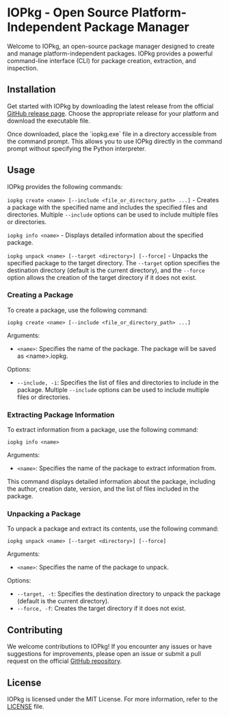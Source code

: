 <h1>IOPkg - Open Source Platform-Independent Package Manager</h1>

<p>Welcome to IOPkg, an open-source package manager designed to create and manage platform-independent packages. IOPkg provides a powerful command-line interface (CLI) for package creation, extraction, and inspection.</p>

<h2>Installation</h2>

<p>Get started with IOPkg by downloading the latest release from the official <a href="https://github.com/ammardevz/IOPkg/releases">GitHub release page</a>. Choose the appropriate release for your platform and download the executable file.</p>

<p>Once downloaded, place the `iopkg.exe` file in a directory accessible from the command prompt. This allows you to use IOPkg directly in the command prompt without specifying the Python interpreter.</p>

<h2>Usage</h2>

<p>IOPkg provides the following commands:</p>

<p><code>iopkg create &lt;name&gt; [--include &lt;file_or_directory_path&gt; ...]</code> - Creates a package with the specified name and includes the specified files and directories. Multiple <code>--include</code> options can be used to include multiple files or directories.</p>

<p><code>iopkg info &lt;name&gt;</code> - Displays detailed information about the specified package.</p>

<p><code>iopkg unpack &lt;name&gt; [--target &lt;directory&gt;] [--force]</code> - Unpacks the specified package to the target directory. The <code>--target</code> option specifies the destination directory (default is the current directory), and the <code>--force</code> option allows the creation of the target directory if it does not exist.</p>

<h3>Creating a Package</h3>

<p>To create a package, use the following command:</p>

<pre><code>iopkg create &lt;name&gt; [--include &lt;file_or_directory_path&gt; ...]</code></pre>

<p>Arguments:</p>
<ul>
  <li><code>&lt;name&gt;</code>: Specifies the name of the package. The package will be saved as &lt;name&gt;.iopkg.</li>
</ul>

<p>Options:</p>
<ul>
  <li><code>--include, -i</code>: Specifies the list of files and directories to include in the package. Multiple <code>--include</code> options can be used to include multiple files or directories.</li>
</ul>

<h3>Extracting Package Information</h3>

<p>To extract information from a package, use the following command:</p>

<pre><code>iopkg info &lt;name&gt;</code></pre>

<p>Arguments:</p>
<ul>
  <li><code>&lt;name&gt;</code>: Specifies the name of the package to extract information from.</li>
</ul>

<p>This command displays detailed information about the package, including the author, creation date, version, and the list of files included in the package.</p>

<h3>Unpacking a Package</h3>

<p>To unpack a package and extract its contents, use the following command:</p>

<pre><code>iopkg unpack &lt;name&gt; [--target &lt;directory&gt;] [--force]</code></pre>

<p>Arguments:</p>
<ul>
  <li><code>&lt;name&gt;</code>: Specifies the name of the package to unpack.</li>
</ul>

<p>Options:</p>
<ul>
  <li><code>--target, -t</code>: Specifies the destination directory to unpack the package (default is the current directory).</li>
  <li><code>--force, -f</code>: Creates the target directory if it does not exist.</li>
</ul>

<h2>Contributing</h2>

<p>We welcome contributions to IOPkg! If you encounter any issues or have suggestions for improvements, please open an issue or submit a pull request on the official <a href="https://github.com/ammardevz/IOPkg">GitHub repository</a>.</p>

<h2>License</h2>

<p>IOPkg is licensed under the MIT License. For more information, refer to the <a href="LICENSE">LICENSE</a> file.</p>
